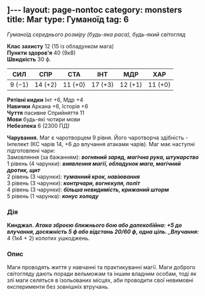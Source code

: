 ]---
layout: page-nontoc
category: monsters
title: Маг
type: Гуманоїд
tag: 6
---

_Гуманоїд середнього розміру (будь-яка раса), будь-який світогляд_

**Клас захисту** 12 (15 із обладунком мага)    
**Пункти здоров'я** 40 (9к8)    
**Швидкість** 30 ф.

| СИЛ    | СПР     | СТА     | ІНТ     | МДР     | ХАР     |
| ------ | ------- | ------- | ------- | ------- | ------- |
| 9 (−1) | 14 (+2) | 11 (+0) | 17 (+3) | 12 (+1) | 11 (+0) |

**Рятівні кидки** Інт +6, Мдр +4    
**Навички** Аркана +6, Історія +6    
**Чуття** пасивне Сприйняття 11    
**Мови** будь-які чотири мови    
**Небезпека** 6 (2300 ПД)

**Чарування.** Маг є чаротворцем 9 рівня. Його чаротворча здібність - Інтелект (КС чарів 14, +6 до влучання атаками чарів). Маг має наступні підготовлені чари:    
Замовляння (за бажанням): **_вогняний заряд, магічна рука, штукарство_**    
1 рівень (4 чарунки): **_виявлення магії, обладунок мага, магічний дротик, щит_**    
2 рівень (3 чарунки): **_туманний крок, навіювання_**    
3 рівень (3 чарунки): **_контрчари, вогнекуля, політ_**    
4 рівень (3 чарунки): **_більша невидимість, крижаний шторм_**    
5 рівень (1 чарунка): **_конус холоду_**

### Дія
**Кинджал.** ***Атака зброєю ближнього бою або далекобійна: +5 до влучання, досяжність 5 ф або відстань 20/60 ф, одна ціль. _Влучання:*** 4 (1к4 + 2) колотих ушкоджень.

### Опис
Маги проводять життя у навчанні та практикуванні магії. Маги доброго світогляду дають поради вельможам та іншим владним особам, тоді як злі маги селяться в ізольованих місцях, аби проводити свої невимовні експерименти без зовнішніх втручань.
